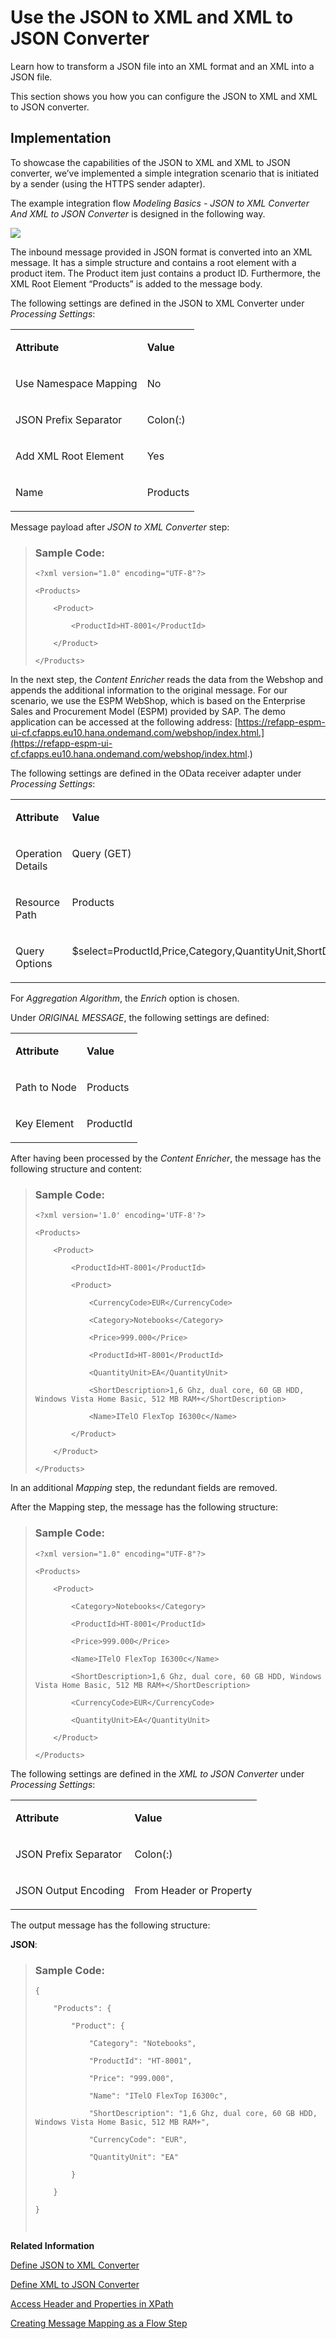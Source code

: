 <!-- loio7c5e114c0f6d4690a2a8c25b163520d8 -->

# Use the JSON to XML and XML to JSON Converter

Learn how to transform a JSON file into an XML format and an XML into a JSON file.

This section shows you how you can configure the JSON to XML and XML to JSON converter.



<a name="loio7c5e114c0f6d4690a2a8c25b163520d8__section_k3s_qsn_5mb"/>

## Implementation

To showcase the capabilities of the JSON to XML and XML to JSON converter, we’ve implemented a simple integration scenario that is initiated by a sender \(using the HTTPS sender adapter\).

The example integration flow *Modeling Basics - JSON to XML Converter And XML to JSON Converter* is designed in the following way.

![](images/Converter_JSON_f0c6711.png)

The inbound message provided in JSON format is converted into an XML message. It has a simple structure and contains a root element with a product item. The Product item just contains a product ID. Furthermore, the XML Root Element “Products” is added to the message body.

The following settings are defined in the JSON to XML Converter under *Processing Settings*:


<table>
<tr>
<td valign="top">

**Attribute**



</td>
<td valign="top">

**Value**



</td>
</tr>
<tr>
<td valign="top">

Use Namespace Mapping



</td>
<td valign="top">

No



</td>
</tr>
<tr>
<td valign="top">

JSON Prefix Separator



</td>
<td valign="top">

Colon\(:\)



</td>
</tr>
<tr>
<td valign="top">

Add XML Root Element



</td>
<td valign="top">

Yes



</td>
</tr>
<tr>
<td valign="top">

Name



</td>
<td valign="top">

Products



</td>
</tr>
</table>

Message payload after *JSON to XML Converter* step:

> ### Sample Code:  
> ```
> <?xml version="1.0" encoding="UTF-8"?> 
> 
> <Products> 
> 
>     <Product> 
> 
>         <ProductId>HT-8001</ProductId> 
> 
>     </Product> 
> 
> </Products> 
> ```

In the next step, the *Content Enricher* reads the data from the Webshop and appends the additional information to the original message. For our scenario, we use the ESPM WebShop, which is based on the Enterprise Sales and Procurement Model \(ESPM\) provided by SAP. The demo application can be accessed at the following address: [https://refapp-espm-ui-cf.cfapps.eu10.hana.ondemand.com/webshop/index.html.](https://refapp-espm-ui-cf.cfapps.eu10.hana.ondemand.com/webshop/index.html.)

The following settings are defined in the OData receiver adapter under *Processing Settings*:


<table>
<tr>
<td valign="top">

**Attribute**



</td>
<td valign="top">

**Value**



</td>
</tr>
<tr>
<td valign="top">

Operation Details



</td>
<td valign="top">

Query \(GET\)



</td>
</tr>
<tr>
<td valign="top">

Resource Path



</td>
<td valign="top">

Products



</td>
</tr>
<tr>
<td valign="top">

Query Options



</td>
<td valign="top">

$select=ProductId,Price,Category,QuantityUnit,ShortDescription,Name,CurrencyCode



</td>
</tr>
</table>

For *Aggregation Algorithm*, the *Enrich* option is chosen.

Under *ORIGINAL MESSAGE*, the following settings are defined:


<table>
<tr>
<td valign="top">

**Attribute**



</td>
<td valign="top">

**Value**



</td>
</tr>
<tr>
<td valign="top">

Path to Node



</td>
<td valign="top">

Products



</td>
</tr>
<tr>
<td valign="top">

Key Element



</td>
<td valign="top">

ProductId



</td>
</tr>
</table>

After having been processed by the *Content Enricher*, the message has the following structure and content:

> ### Sample Code:  
> ```
> <?xml version='1.0' encoding='UTF-8'?> 
> 
> <Products> 
> 
>     <Product> 
> 
>         <ProductId>HT-8001</ProductId> 
> 
>         <Product> 
> 
>             <CurrencyCode>EUR</CurrencyCode> 
> 
>             <Category>Notebooks</Category> 
> 
>             <Price>999.000</Price> 
> 
>             <ProductId>HT-8001</ProductId> 
> 
>             <QuantityUnit>EA</QuantityUnit> 
> 
>             <ShortDescription>1,6 Ghz, dual core, 60 GB HDD, Windows Vista Home Basic, 512 MB RAM+</ShortDescription> 
> 
>             <Name>ITelO FlexTop I6300c</Name> 
> 
>         </Product> 
> 
>     </Product> 
> 
> </Products> 
> ```

In an additional *Mapping* step, the redundant fields are removed.

After the Mapping step, the message has the following structure:

> ### Sample Code:  
> ```
> <?xml version="1.0" encoding="UTF-8"?> 
> 
> <Products> 
> 
>     <Product> 
> 
>         <Category>Notebooks</Category> 
> 
>         <ProductId>HT-8001</ProductId> 
> 
>         <Price>999.000</Price> 
> 
>         <Name>ITelO FlexTop I6300c</Name> 
> 
>         <ShortDescription>1,6 Ghz, dual core, 60 GB HDD, Windows Vista Home Basic, 512 MB RAM+</ShortDescription> 
> 
>         <CurrencyCode>EUR</CurrencyCode> 
> 
>         <QuantityUnit>EA</QuantityUnit> 
> 
>     </Product> 
> 
> </Products> 
> ```

The following settings are defined in the *XML to JSON Converter* under *Processing Settings*:


<table>
<tr>
<td valign="top">

**Attribute**



</td>
<td valign="top">

**Value**



</td>
</tr>
<tr>
<td valign="top">

JSON Prefix Separator



</td>
<td valign="top">

Colon\(:\)



</td>
</tr>
<tr>
<td valign="top">

JSON Output Encoding



</td>
<td valign="top">

From Header or Property



</td>
</tr>
</table>

The output message has the following structure:

**JSON**:

> ### Sample Code:  
> ```
> { 
> 
>     "Products": { 
> 
>         "Product": { 
> 
>             "Category": "Notebooks", 
> 
>             "ProductId": "HT-8001", 
> 
>             "Price": "999.000", 
> 
>             "Name": "ITelO FlexTop I6300c", 
> 
>             "ShortDescription": "1,6 Ghz, dual core, 60 GB HDD, Windows Vista Home Basic, 512 MB RAM+", 
> 
>             "CurrencyCode": "EUR", 
> 
>             "QuantityUnit": "EA" 
> 
>         } 
> 
>     } 
> 
> } 
> 
>  
> ```

**Related Information**  


[Define JSON to XML Converter](define-json-to-xml-converter-5a7c0cd.md "The JSON to XML converter enables you to transform messages in JSON format to XML format.")

[Define XML to JSON Converter](define-xml-to-json-converter-a60a282.md "The XML to JSON converter enables you to transform messages in XML format to JSON format.")

[Access Header and Properties in XPath](access-header-and-properties-in-xpath-996ce78.md "Learn how to access header and exchange properties in XPath.")

[Creating Message Mapping as a Flow Step](creating-message-mapping-as-a-flow-step-3d5cb7f.md "")

